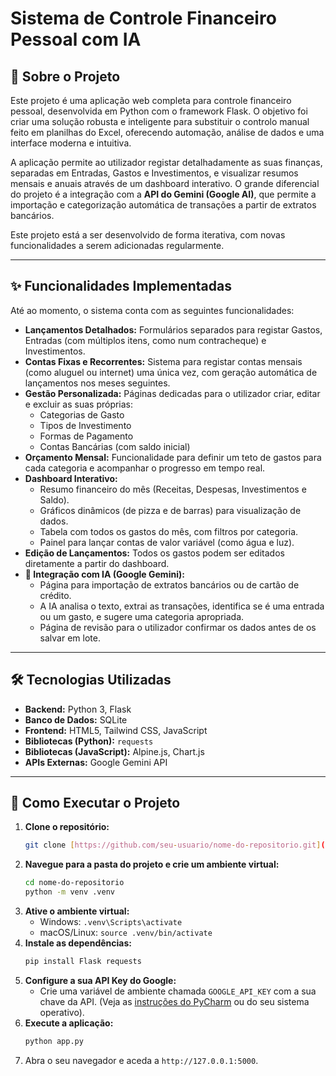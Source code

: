 # Sistema de Controle Financeiro Pessoal com IA

## 📖 Sobre o Projeto

Este projeto é uma aplicação web completa para controle financeiro pessoal, desenvolvida em Python com o framework Flask. O objetivo foi criar uma solução robusta e inteligente para substituir o controlo manual feito em planilhas do Excel, oferecendo automação, análise de dados e uma interface moderna e intuitiva.

A aplicação permite ao utilizador registar detalhadamente as suas finanças, separadas em Entradas, Gastos e Investimentos, e visualizar resumos mensais e anuais através de um dashboard interativo. O grande diferencial do projeto é a integração com a **API do Gemini (Google AI)**, que permite a importação e categorização automática de transações a partir de extratos bancários.

Este projeto está a ser desenvolvido de forma iterativa, com novas funcionalidades a serem adicionadas regularmente.

---

## ✨ Funcionalidades Implementadas

Até ao momento, o sistema conta com as seguintes funcionalidades:

* **Lançamentos Detalhados:** Formulários separados para registar Gastos, Entradas (com múltiplos itens, como num contracheque) e Investimentos.
* **Contas Fixas e Recorrentes:** Sistema para registar contas mensais (como aluguel ou internet) uma única vez, com geração automática de lançamentos nos meses seguintes.
* **Gestão Personalizada:** Páginas dedicadas para o utilizador criar, editar e excluir as suas próprias:
    * Categorias de Gasto
    * Tipos de Investimento
    * Formas de Pagamento
    * Contas Bancárias (com saldo inicial)
* **Orçamento Mensal:** Funcionalidade para definir um teto de gastos para cada categoria e acompanhar o progresso em tempo real.
* **Dashboard Interativo:**
    * Resumo financeiro do mês (Receitas, Despesas, Investimentos e Saldo).
    * Gráficos dinâmicos (de pizza e de barras) para visualização de dados.
    * Tabela com todos os gastos do mês, com filtros por categoria.
    * Painel para lançar contas de valor variável (como água e luz).
* **Edição de Lançamentos:** Todos os gastos podem ser editados diretamente a partir do dashboard.
* **🤖 Integração com IA (Google Gemini):**
    * Página para importação de extratos bancários ou de cartão de crédito.
    * A IA analisa o texto, extrai as transações, identifica se é uma entrada ou um gasto, e sugere uma categoria apropriada.
    * Página de revisão para o utilizador confirmar os dados antes de os salvar em lote.

---

## 🛠️ Tecnologias Utilizadas

* **Backend:** Python 3, Flask
* **Banco de Dados:** SQLite
* **Frontend:** HTML5, Tailwind CSS, JavaScript
* **Bibliotecas (Python):** `requests`
* **Bibliotecas (JavaScript):** Alpine.js, Chart.js
* **APIs Externas:** Google Gemini API

---

## 🚀 Como Executar o Projeto

1.  **Clone o repositório:**
    ```bash
    git clone [https://github.com/seu-usuario/nome-do-repositorio.git](https://github.com/seu-usuario/nome-do-repositorio.git)
    ```
2.  **Navegue para a pasta do projeto e crie um ambiente virtual:**
    ```bash
    cd nome-do-repositorio
    python -m venv .venv
    ```
3.  **Ative o ambiente virtual:**
    * Windows: `.venv\Scripts\activate`
    * macOS/Linux: `source .venv/bin/activate`
4.  **Instale as dependências:**
    ```bash
    pip install Flask requests
    ```
5.  **Configure a sua API Key do Google:**
    * Crie uma variável de ambiente chamada `GOOGLE_API_KEY` com a sua chave da API. (Veja as [instruções do PyCharm](https://www.jetbrains.com/help/pycharm/creating-and-editing-run-debug-configurations.html#env-vars) ou do seu sistema operativo).
6.  **Execute a aplicação:**
    ```bash
    python app.py
    ```
7.  Abra o seu navegador e aceda a `http://127.0.0.1:5000`.
